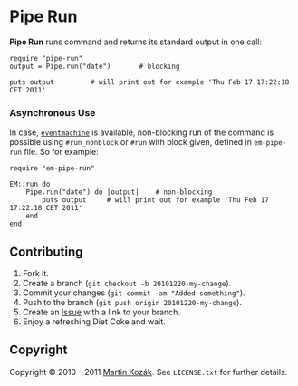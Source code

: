 Pipe Run
========

**Pipe Run** runs command and returns its standard output in one call:

    require "pipe-run"
    output = Pipe.run("date")       # blocking
    
    puts output         # will print out for example 'Thu Feb 17 17:22:18 CET 2011'
    
### Asynchronous Use

In case, [`eventmachine`][1] is available, non-blocking run of the command is 
possible using `#run_nonblock` or `#run` with block given, defined in 
`em-pipe-run` file. So for example:

    require "em-pipe-run"
    
    EM::run do
        Pipe.run("date") do |output|    # non-blocking
            puts output     # will print out for example 'Thu Feb 17 17:22:18 CET 2011'
        end
    end
    
Contributing
------------

1. Fork it.
2. Create a branch (`git checkout -b 20101220-my-change`).
3. Commit your changes (`git commit -am "Added something"`).
4. Push to the branch (`git push origin 20101220-my-change`).
5. Create an [Issue][2] with a link to your branch.
6. Enjoy a refreshing Diet Coke and wait.

Copyright
---------

Copyright &copy; 2010 &ndash; 2011 [Martin Kozák][3]. See `LICENSE.txt` for
further details.

[1]: http://rubyeventmachine.com/
[2]: http://github.com/martinkozak/qrpc/issues
[3]: http://www.martinkozak.net/
